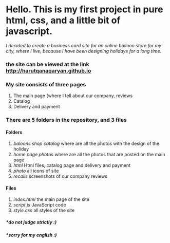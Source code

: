 # Hello. This is my first project in pure html, css, and a little bit of javascript.

*I decided to create a business card site for an online balloon store for my city, where I live, because I have been designing holidays for a long time.*

### the site can be viewed at the link http://harutqanaqaryan.github.io

### My site consists of three pages

1. The main page (where I tell about our company, reviews
2. Catalog
3. Delivery and payment


### There are 5 folders in the repository, and 3 files

#### Folders

1.  *baloons shop catalog* where are all the photos with the design of the holiday
2.  *home page photos* where are all the photos that are posted on the main page
3.  *html* Html files, catalog page and delivery and payment
4.  *photo* all icons of site
5.  *recalls* screenshots of our company reviews

#### Files

1. *index.html* the main page of the site
2. *script.js* JavaScript code
3. *style.css* all styles of the site 

##### *do not judge strictly :) 
##### *sorry for my english :) 
